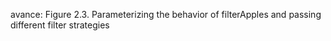 avance: Figure 2.3. Parameterizing the behavior of filterApples and passing
different filter strategies